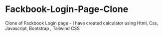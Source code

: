 # Fackbook-Login-Page-Clone
Clone of Fackbook Login page - I have created calculator using Html, Css, Javascript, Bootstrap , Tailwind CSS
